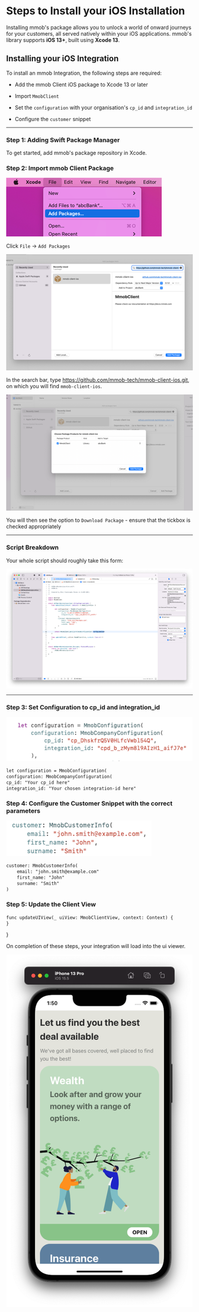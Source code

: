 # Steps to Install your iOS Installation

Installing mmob's package allows you to unlock a world of onward journeys for your customers, all served natively within your iOS applications. mmob's library supports **iOS 13+**, built using **Xcode 13**.


## Installing your iOS Integration

To install an mmob Integration, the following steps are required:

- Add the mmob Client iOS package to Xcode 13 or later

- Import `MmobClient`

- Set the `configuration` with your organisation's `cp_id` and `integration_id`

- Configure the `customer` snippet

---
### Step 1: Adding Swift Package Manager

To get started, add mmob's package repository in Xcode.

### Step 2: Import mmob Client Package

![](./../images/1-add-package-menu.png)

Click `File` -> `Add Packages`

![](./../images/2-add-package-modal.png)

In the search bar, type https://github.com/mmob-tech/mmob-client-ios.git, on which you will find `mmob-client-ios`.

![](./../images/3-add-package-modal-confirmation.png)

You will then see the option to `Download Package` - ensure that the tickbox is checked appropriately

---
### Script Breakdown

Your whole script should roughly take this form:

![](./../images/4-snippet-example.png)

---

### Step 3: Set Configuration to cp_id and integration_id

![](./../images/cp-id-swift-config.png)

    let configuration = MmobConfiguration(
    configuration: MmobCompanyConfiguration(
    cp_id: "Your cp_id here"
    integration_id: "Your chosen integration-id here"

### Step 4: Configure the Customer Snippet with the correct parameters

![](./../images/cp-id-swift-customer.png)

    customer: MmobCustomerInfo(
        email: "john.smith@example.com"
        first_name: "John"
        surname: "Smith"
    )

### Step 5: Update the Client View

    func updateUIView(_ uiView: MmobClientView, context: Context) {
    }
}

On completion of these steps, your integration will load into the ui viewer.


![](./../images/5-phone-screen.png)
